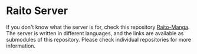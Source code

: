 # Raito Server

If you don't know what the server is for, check this repository [Raito-Manga](https://github.com/nohackjustnoobb/Raito-Manga). The server is written in different languages, and the links are available as submodules of this repository. Please check individual repositories for more information.
